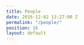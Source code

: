 ```yaml
---
title: People
date: 2016-12-02 13:27:00 Z
permalink: "/people/"
position: 16
layout: default
---
```


